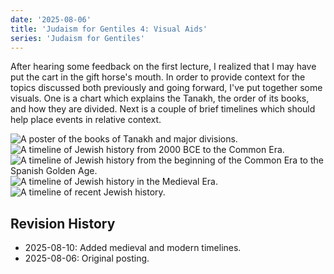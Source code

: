 ```yaml
---
date: '2025-08-06'
title: 'Judaism for Gentiles 4: Visual Aids'
series: 'Judaism for Gentiles'
---
```


After hearing some feedback on the first lecture, I realized that I may have put the cart in the gift horse's mouth. In order to provide context for the topics discussed both previously and going forward, I've put together some visuals. One is a chart which explains the Tanakh, the order of its books, and how they are divided. Next is a couple of brief timelines which should help place events in relative context.

![A poster of the books of Tanakh and major divisions.](tanakh-poster.png)
![A timeline of Jewish history from 2000 BCE to the Common Era.](timeline-ancient.jpg)
![A timeline of Jewish history from the beginning of the Common Era to the Spanish Golden Age.](timeline-rome.jpg)
![A timeline of Jewish history in the Medieval Era.](timeline-medieval.jpg)
![A timeline of recent Jewish history.](timeline-modern.jpg)

## Revision History

- 2025-08-10: Added medieval and modern timelines.
- 2025-08-06: Original posting.
